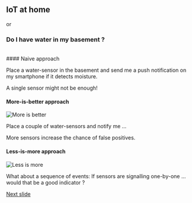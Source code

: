 ## IoT at home 
or 

### Do I have water in my basement ?<ht>

<br>
#### Naive approach

Place a water-sensor in the basement and send me a push notification on my smartphone if it detects moisture.<br>

A single sensor might not be enough! <br>

#### More-is-better approach  
![More is better](http://www.energy2engage.com/hs-fs/hub/129961/file-296483410-jpeg/images/more_is_better.jpeg?t=1490990984108&width=400&height=300&name=more_is_better.jpeg)

Place a couple of water-sensors and notify me ... <br>

More sensors increase the chance of false positives. <br>

#### Less-is-more approach  
![Less is more](http://www.azquotes.com/picture-quotes/quote-less-is-more-ludwig-mies-van-der-rohe-24-95-11.jpg)

What about a sequence of events: If sensors are signalling one-by-one ... would that be a good indicator ?

[Next slide](WaterSensorsWeather.md)



